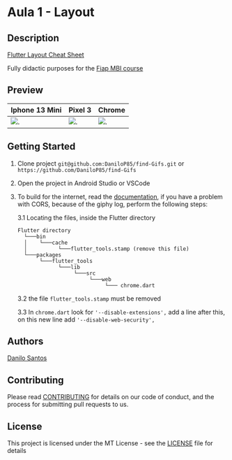 # Aula 1 - Layout

## Description

[Flutter Layout Cheat Sheet](https://medium.com/flutter-community/flutter-layout-cheat-sheet-5363348d037e)

Fully didactic purposes for the [Fiap MBI course](https://www.fiap.com.br/)

## Preview

| Iphone 13 Mini | Pixel 3 | Chrome |
| ---- | ---- |  ---- |
| ![.](readme/iphone.13.mini.png) | ![.](readme/pixel.3.png) | ![.](readme/chrome.png)

## Getting Started
1. Clone project ```git@github.com:DaniloP85/find-Gifs.git``` or  ```https://github.com/DaniloP85/find-Gifs```
2. Open the project in Android Studio or VSCode
3. To build for the internet, read the [documentation](https://docs.flutter.dev/get-started/web), if you have a problem with CORS, because of the giphy log, perform the following steps:
    
    3.1 Locating the files, inside the Flutter directory

    
    ```
    Flutter directory
      └───bin
      │    └───cache
      │          └───flutter_tools.stamp (remove this file)
      └───packages
           └───flutter_tools
                 └───lib
                      └───src
                           └───web
                                └─── chrome.dart
    ```

    3.2 the file ```flutter_tools.stamp``` must be removed

    3.3 In `chrome.dart` look for ```'--disable-extensions',``` add a line after this, on this new line add ```'--disable-web-security',```


## Authors

[Danilo Santos](https://www.linkedin.com/in/danilopsnts/)

## Contributing

Please read [CONTRIBUTING](CONTRIBUTING.md) for details on our code of conduct, and the process for submitting pull requests to us.
## License

This project is licensed under the MT License - see the [LICENSE](LICENSE.md) file for details